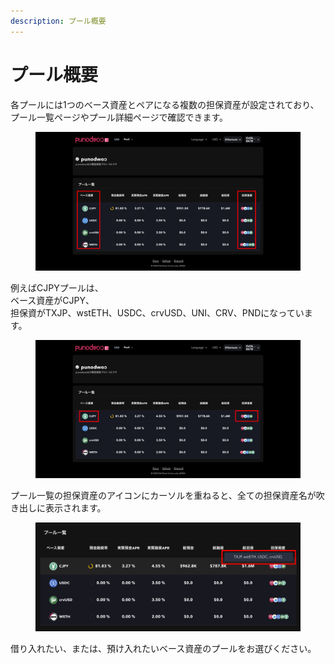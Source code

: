 ```yaml
---
description: プール概要
---
```


# プール概要

各プールには1つのベース資産とペアになる複数の担保資産が設定されており、\
プール一覧ページやプール詳細ページで確認できます。&#x20;

<figure><img src="../../.gitbook/assets/Group 3.png" alt=""><figcaption></figcaption></figure>

例えばCJPYプールは、\
ベース資産がCJPY、\
担保資がTXJP、wstETH、USDC、crvUSD、UNI、CRV、PNDになっています。

<figure><img src="../../.gitbook/assets/Group 19.png" alt=""><figcaption></figcaption></figure>

プール一覧の担保資産のアイコンにカーソルを重ねると、全ての担保資産名が吹き出しに表示されます。

<figure><img src="../../.gitbook/assets/Group 14.png" alt=""><figcaption></figcaption></figure>

借り入れたい、または、預け入れたいベース資産のプールをお選びください。
